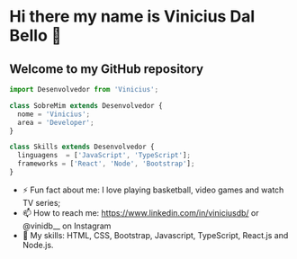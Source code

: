 
# Hi there my name is Vinicius Dal Bello 👋
## Welcome to my GitHub repository

```js
import Desenvolvedor from 'Vinicius';

class SobreMim extends Desenvolvedor {
  nome = 'Vinicius';
  area = 'Developer';
}

class Skills extends Desenvolvedor {
  linguagens  = ['JavaScript', 'TypeScript'];
  frameworks = ['React', 'Node', 'Bootstrap'];
}
```

- ⚡ Fun fact about me: I love playing basketball, video games and watch TV series;
- 📫 How to reach me: https://www.linkedin.com/in/viniciusdb/ or @vinidb__ on Instagram
- 🔧 My skills: HTML, CSS, Bootstrap, Javascript, TypeScript, React.js and Node.js.

